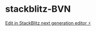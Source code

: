 # stackblitz-BVN

[Edit in StackBlitz next generation editor ⚡️](https://stackblitz.com/~/github.com/CamerinG/stackblitz-BVN)